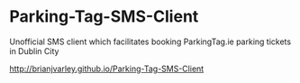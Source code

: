 # Parking-Tag-SMS-Client
Unofficial SMS client which facilitates booking ParkingTag.ie parking tickets in Dublin City

http://brianjvarley.github.io/Parking-Tag-SMS-Client
